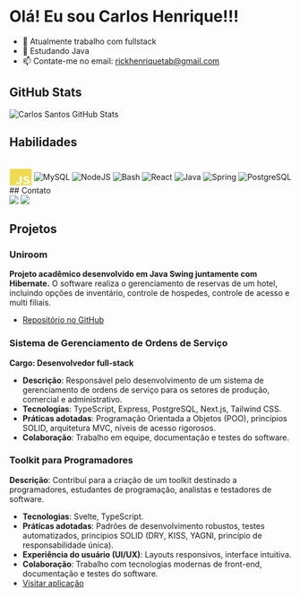 # Olá! Eu sou Carlos Henrique!!!

- 🔭 Atualmente trabalho com fullstack
- 🌱 Estudando Java
- 📫 Contate-me no email: [rickhenriquetab@gmail.com](mailto:rickhenriquetab@gmail.com)

## GitHub Stats

![Carlos Santos GitHub Stats](https://github-readme-stats.vercel.app/api?username=caarloshenriq&show_icons=true&theme=github_dark&count_private=true)

## Habilidades

<div style="display: inline_block"><br>
  <img align="center" alt="JS" height="30" width="40" src="https://raw.githubusercontent.com/devicons/devicon/master/icons/javascript/javascript-plain.svg">
  <img align="center" alt="MySQL" height="30" width="40" src="https://cdn.jsdelivr.net/gh/devicons/devicon/icons/mysql/mysql-original-wordmark.svg" />
  <img align="center" alt="NodeJS" height="30" width="40" src="https://cdn.jsdelivr.net/gh/devicons/devicon/icons/nodejs/nodejs-original.svg" />
  <img align="center" alt="Bash" height="30" width="40" src="https://cdn.jsdelivr.net/gh/devicons/devicon/icons/bash/bash-original.svg" />
  <img align="center" alt="React" height="30" width="40" src="https://cdn.jsdelivr.net/gh/devicons/devicon/icons/react/react-original-wordmark.svg"/>
  <img align="center" alt="Java" height="30" width="40" src="https://cdn.jsdelivr.net/gh/devicons/devicon/icons/java/java-original.svg"/>
  <img align="center" alt="Spring" height="30" width="40" src="https://cdn.jsdelivr.net/gh/devicons/devicon/icons/spring/spring-original.svg"/>
  <img align="center" alt="PostgreSQL" height="30" width="40" src="https://cdn.jsdelivr.net/gh/devicons/devicon/icons/postgresql/postgresql-original.svg"/>
</div>
## Contato

<div>
  <a href="mailto:rickhenriquetab@gmail.com"><img src="https://img.shields.io/badge/-Gmail-%23333?style=for-the-badge&logo=gmail&logoColor=white" target="_blank"></a>
  <a href="https://www.linkedin.com/in/carlos-henrique-dos-santos-b69820230/" target="_blank"><img src="https://img.shields.io/badge/-LinkedIn-%230077B5?style=for-the-badge&logo=linkedin&logoColor=white" target="_blank"></a> 
</div>

## Projetos

### Uniroom
**Projeto acadêmico desenvolvido em Java Swing juntamente com Hibernate.** O software realiza o gerenciamento de reservas de um hotel, incluindo opções de inventário, controle de hospedes, controle de acesso e multi filiais.
- [Repositório no GitHub](https://github.com/FelipeNegrelle/uniRoom) 

### Sistema de Gerenciamento de Ordens de Serviço
**Cargo: Desenvolvedor full-stack**
- **Descrição**: Responsável pelo desenvolvimento de um sistema de gerenciamento de ordens de serviço para os setores de produção, comercial e administrativo.
- **Tecnologias**: TypeScript, Express, PostgreSQL, Next.js, Tailwind CSS.
- **Práticas adotadas**: Programação Orientada a Objetos (POO), princípios SOLID, arquitetura MVC, níveis de acesso rigorosos.
- **Colaboração**: Trabalho em equipe, documentação e testes do software.

### Toolkit para Programadores
**Descrição**: Contribuí para a criação de um toolkit destinado a programadores, estudantes de programação, analistas e testadores de software.
- **Tecnologias**: Svelte, TypeScript.
- **Práticas adotadas**: Padrões de desenvolvimento robustos, testes automatizados, princípios SOLID (DRY, KISS, YAGNI, princípio de responsabilidade única).
- **Experiência do usuário (UI/UX)**: Layouts responsivos, interface intuitiva.
- **Colaboração**: Trabalho com tecnologias modernas de front-end, documentação e testes do software.
- [Visitar aplicação](https://toolkit.codeowner.com.br/)


